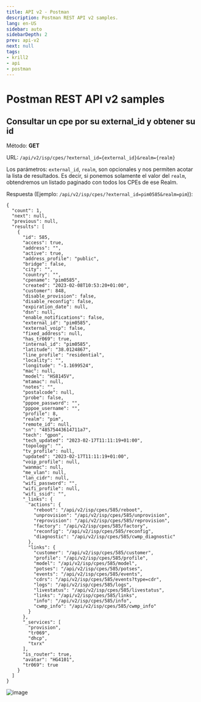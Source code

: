 ```yaml
---
title: API v2 - Postman
description: Postman REST API v2 samples.
lang: en-US
sidebar: auto
sidebarDepth: 2
prev: api-v2
next: null
tags:
- krill2
- api
- postman
---
```


# Postman REST API v2 samples
## Consultar un cpe por su external_id y obtener su id

Método: **GET**

URL: `/api/v2/isp/cpes/?external_id={external_id}&realm={realm}`

Los parámetros: `external_id`, `realm`, son opcionales y nos permiten acotar la lista de resultados. Es decir, si ponemos solamente el valor del `realm`, obtendremos un listado paginado con todos los CPEs de ese Realm.

Respuesta (Ejemplo: `/api/v2/isp/cpes/?external_id=pim0585&realm=pim`)):
```
{
  "count": 1,
  "next": null,
  "previous": null,
  "results": [
    {
      "id": 585,
      "access": true,
      "address": "",
      "active": true,
      "address_profile": "public",
      "bridge": false,
      "city": "",
      "country": "",
      "cpename": "pim0585",
      "created": "2023-02-08T10:53:20+01:00",
      "customer": 848,
      "disable_provision": false,
      "disable_reconfig": false,
      "expiration_date": null,
      "dsn": null,
      "enable_notifications": false,
      "external_id": "pim0585",
      "external_voip": false,
      "fixed_address": null,
      "has_tr069": true,
      "internal_id": "pim0585",
      "latitude": "38.0124867",
      "line_profile": "residential",
      "locality": "",
      "longitude": "-1.1699524",
      "mac": null,
      "model": "HS8145V",
      "mtamac": null,
      "notes": "",
      "postalcode": null,
      "probe": false,
      "pppoe_password": "",
      "pppoe_username": "",
      "profile": 8,
      "realm": "pim",
      "remote_id": null,
      "sn": "48575443614711a7",
      "tech": "gpon",
      "tech_updated": "2023-02-17T11:11:19+01:00",
      "topology": "",
      "tv_profile": null,
      "updated": "2023-02-17T11:11:19+01:00",
      "voip_profile": null,
      "wanmac": null,
      "me_vlan": null,
      "lan_cidr": null,
      "wifi_password": "",
      "wifi_profile": null,
      "wifi_ssid": "",
      "_links": {
        "actions": {
          "reboot": "/api/v2/isp/cpes/585/reboot",
          "unprovision": "/api/v2/isp/cpes/585/unprovision",
          "reprovision": "/api/v2/isp/cpes/585/reprovision",
          "factory": "/api/v2/isp/cpes/585/factory",
          "reconfig": "/api/v2/isp/cpes/585/reconfig",
          "diagnostic": "/api/v2/isp/cpes/585/cwmp_diagnostic"
        },
        "links": {
          "customer": "/api/v2/isp/cpes/585/customer",
          "profile": "/api/v2/isp/cpes/585/profile",
          "model": "/api/v2/isp/cpes/585/model",
          "potses": "/api/v2/isp/cpes/585/potses",
          "events": "/api/v2/isp/cpes/585/events",
          "cdrs": "/api/v2/isp/cpes/585/events?type=cdr",
          "logs": "/api/v2/isp/cpes/585/logs",
          "livestatus": "/api/v2/isp/cpes/585/livestatus",
          "links": "/api/v2/isp/cpes/585/links",
          "info": "/api/v2/isp/cpes/585/info",
          "cwmp_info": "/api/v2/isp/cpes/585/cwmp_info"
        }
      },
      "_services": [
        "provision",
        "tr069",
        "dhcp",
        "txrx"
      ],
      "is_router": true,
      "avatar": "HG4101",
      "tr069": true
    }
  ]
}
```
![image](https://user-images.githubusercontent.com/32762171/227165507-02c91d57-8bed-4010-874c-1d90d0b7776b.png)
